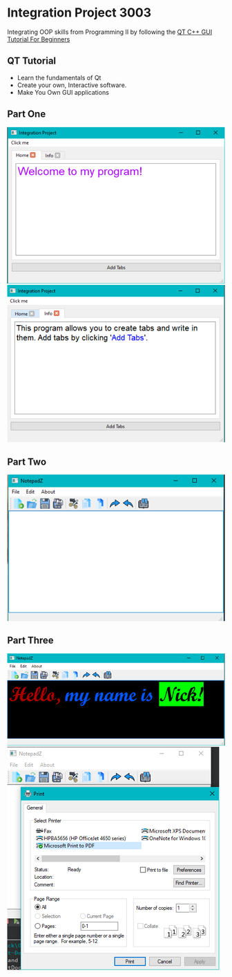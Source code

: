 # Integration Project 3003
Integrating OOP skills from Programming II by following the [QT C++ GUI Tutorial For Beginners](https://www.udemy.com/course/qt-c-gui-tutorial-for-beginners/)

## QT Tutorial
- Learn the fundamentals of Qt
- Create your own, Interactive software.
- Make You Own GUI applications

## Part One
![screenshot](Screenshots/Screenshot_1.png)
![screenshot](Screenshots/Screenshot_2.png)

## Part Two
![screenshot](Screenshots/Screenshot_4.png)

## Part Three
![screenshot](Screenshots/Screenshot_5.png)
![screenshot](Screenshots/Screenshot_6.png)

